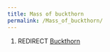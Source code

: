 ```yaml
---
title: Mass of buckthorn
permalink: /Mass_of_buckthorn/
---
```


1.  REDIRECT [Buckthorn](Buckthorn "wikilink")